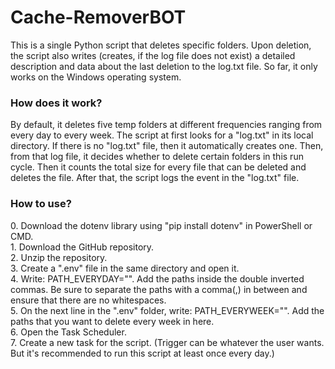 # Cache-RemoverBOT
This is a single Python script that deletes specific folders. Upon deletion, the script also writes (creates, if the log file does not exist) a detailed description and data about the last deletion to the log.txt file. So far, it only works on the Windows operating system.
<h3>How does it work?</h3>
By default, it deletes five temp folders at different frequencies ranging from every day to every week. The script at first looks for a "log.txt" in its local directory. If there is no "log.txt" file, then it automatically creates one. Then, from that log file, it decides whether to delete certain folders in this run cycle. Then it counts the total size for every file that can be deleted and deletes the file. After that, the script logs the event in the "log.txt" file.

<h3>How to use?</h3>
0. Download the dotenv library using "pip install dotenv" in PowerShell or CMD. <br> 
1. Download the GitHub repository.<br>
2. Unzip the repository.<br>
3. Create a ".env" file in the same directory and open it. <br>
4. Write: PATH_EVERYDAY="". Add the paths inside the double inverted commas. Be sure to separate the paths with a comma(,) in between and ensure that there are no whitespaces. <br>
5. On the next line in the ".env" folder, write: PATH_EVERYWEEK="". Add the paths that you want to delete every week in here.<br>
6. Open the Task Scheduler.<br>
7. Create a new task for the script. (Trigger can be whatever the user wants. But it's recommended to run this script at least once every day.)<br>
